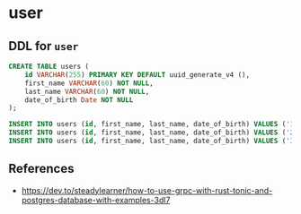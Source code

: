 # user

## DDL for `user`

```sql
CREATE TABLE users (
    id VARCHAR(255) PRIMARY KEY DEFAULT uuid_generate_v4 (),
    first_name VARCHAR(60) NOT NULL,
    last_name VARCHAR(60) NOT NULL,
    date_of_birth Date NOT NULL
);

INSERT INTO users (id, first_name, last_name, date_of_birth) VALUES ('1', '1', '1', '2025-01-01');
INSERT INTO users (id, first_name, last_name, date_of_birth) VALUES ('2', '2', '2', '2025-01-25');
INSERT INTO users (id, first_name, last_name, date_of_birth) VALUES ('3', '3', '3', '2025-01-26');
```

## References

- <https://dev.to/steadylearner/how-to-use-grpc-with-rust-tonic-and-postgres-database-with-examples-3dl7>
